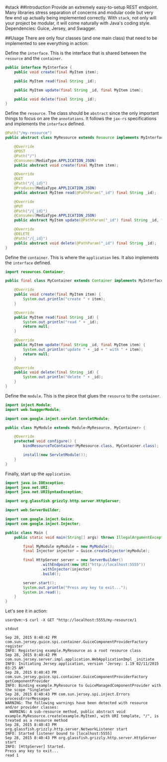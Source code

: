 #stack
##Introduction
Provide an extremely easy-to-setup REST endpoint. Many libraries stress separation of concerns and modular code but very few end up actually being implemented correctly. With `stack`, not only will your project be modular, it will come naturally with Java's coding style. Dependencies: Guice, Jersey, and Swagger. 

##Usage
There are only four classes (and one main class) that need to be implemented to see everything in action:

Define the `interface`. This is the interface that is shared between the `resource` and the `container`.
```java
public interface MyInterface {
    public void create(final MyItem item);

    public MyItem read(final String _id);

    public MyItem update(final String _id, final MyItem item);

    public void delete(final String _id);
}
```

Define the `resource`. The class should be `abstract` since the only important things to focus on are the `annotations`. It follows the `jax-rs` specifications and implements the `interface` defined.
```java
@Path("/my-resource")
public abstract class MyResource extends Resource implements MyInterface {

    @Override
    @POST
    @Path("/")
    @Consumes(MediaType.APPLICATION_JSON)
    public abstract void create(final MyItem item);

    @Override
    @GET
    @Path("/{_id}")
    @Produces(MediaType.APPLICATION_JSON)
    public abstract MyItem read(@PathParam("_id") final String _id);

    @Override
    @PUT
    @Path("/{_id}")
    @Consumes(MediaType.APPLICATION_JSON)
    public abstract MyItem update(@PathParam("_id") final String _id, final MyItem item);

    @Override
    @DELETE
    @Path("/{_id}")
    public abstract void delete(@PathParam("_id") final String _id);
}
```

Define the `container`. This is where the `application` lies. It also implements the `interface` defined.
```java
import resources.Container;

public final class MyContainer extends Container implements MyInterface {

    @Override
    public void create(final MyItem item) {
        System.out.println("create " + item);
    }

    @Override
    public MyItem read(final String _id) {
        System.out.println("read " + _id);
        return null;
    }

    @Override
    public MyItem update(final String _id, final MyItem item) {
        System.out.println("update " + _id + " with " + item);
        return null;
    }

    @Override
    public void delete(final String _id) {
        System.out.println("delete " + _id);
    }
}
```

Define the `module`. This is the piece that glues the `resource` to the `container`.
```java
import inject.Module;
import web.SwaggerModule;

import com.google.inject.servlet.ServletModule;

public class MyModule extends Module<MyResource, MyContainer> {

    @Override
    protected void configure() {
        bindResourceToContainer(MyResource.class, MyContainer.class);

        install(new ServletModule());
    }
}
```

Finally, start up the `application`.
```java
import java.io.IOException;
import java.net.URI;
import java.net.URISyntaxException;

import org.glassfish.grizzly.http.server.HttpServer;

import web.ServerBuilder;

import com.google.inject.Guice;
import com.google.inject.Injector;

public class Main {
    public static void main(String[] args) throws IllegalArgumentException, IOException, URISyntaxException {

        final MyModule myModule = new MyModule();
        final Injector injector = Guice.createInjector(myModule);

        final HttpServer server = new ServerBuilder()
                .withEndpoint(new URI("http://localhost:5555"))
                .withInjector(injector)
                .build();

        server.start();
        System.out.println("Press any key to exit...");
        System.in.read();
    }
}
```

Let's see it in action:
```
user@vm:~$ curl -X GET "http://localhost:5555/my-resource/1
```
`stdout`
```
Sep 28, 2015 8:40:42 PM com.sun.jersey.guice.spi.container.GuiceComponentProviderFactory register
INFO: Registering example.MyResource as a root resource class
Sep 28, 2015 8:40:42 PM com.sun.jersey.server.impl.application.WebApplicationImpl _initiate
INFO: Initiating Jersey application, version 'Jersey: 1.19 02/11/2015 03:25 AM'
Sep 28, 2015 8:40:43 PM com.sun.jersey.guice.spi.container.GuiceComponentProviderFactory getComponentProvider
INFO: Binding example.MyResource to GuiceManagedComponentProvider with the scope "Singleton"
Sep 28, 2015 8:40:43 PM com.sun.jersey.spi.inject.Errors processErrorMessages
WARNING: The following warnings have been detected with resource and/or provider classes:
  WARNING: A sub-resource method, public abstract void example.MyResource.create(example.MyItem), with URI template, "/", is treated as a resource method
Sep 28, 2015 8:40:43 PM org.glassfish.grizzly.http.server.NetworkListener start
INFO: Started listener bound to [localhost:5555]
Sep 28, 2015 8:40:43 PM org.glassfish.grizzly.http.server.HttpServer start
INFO: [HttpServer] Started.
Press any key to exit...
read 1
```